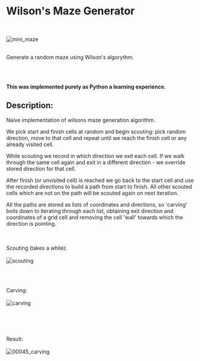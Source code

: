 # Wilson's Maze Generator
<br/>

![mini_maze](https://user-images.githubusercontent.com/130370305/236062401-d68d7c2c-4d3b-469b-8184-c0456fdb7197.gif)
  
<br/>
Generate a random maze using Wilson's algorythm. 

<br/><br/>

**This was implemented purely as Python a learning experience.**


## Description:

Naive implementation of wilsons maze generation algorithm.

We pick start and finish cells at random and begin scouting: pick random direction, move to that cell and repeat until we reach the finish cell or any already visited cell.

While scouting we record in which direction we exit each cell. If we walk through the same cell again and exit in a different direction - we override stored direction for that cell.

After finish (or unvisited cell) is reached we go back to the start cell and use the recorded directions to build a path from start to finish. All other scouted cells which are not on the path will be scouted again on next iteration.

All the paths are stored as lists of coordinates and directions, so 'carving' boils down to iterating through each list, obtaining exit direction and coordinates of a grid cell and removing the cell 'wall' towards which the direction is pointing.
<br/><br/><br/>

Scouting (takes a while):
<br/><br/>
![scouting](https://user-images.githubusercontent.com/130370305/236021930-48fe284e-814b-4ba4-b914-249904847227.gif)

<br/><br/>

Carving:
<br/><br/>
![carving](https://user-images.githubusercontent.com/130370305/236021738-1405fc98-4917-45cb-b26a-295c221df7c4.gif)

<br/><br/><br/>

Result:
<br/><br/>
![00045_carving](https://user-images.githubusercontent.com/130370305/236026226-af8142e2-6103-437a-b729-acbb16f21bca.png)



